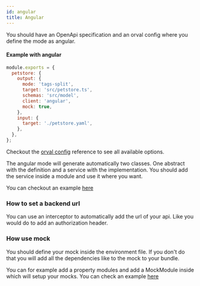 ```yaml
---
id: angular
title: Angular
---
```


You should have an OpenApi specification and an orval config where you define the mode as angular.

#### Example with angular

```js
module.exports = {
  petstore: {
    output: {
      mode: 'tags-split',
      target: 'src/petstore.ts',
      schemas: 'src/model',
      client: 'angular',
      mock: true,
    },
    input: {
      target: './petstore.yaml',
    },
  },
};
```

Checkout the [orval config](../reference/orval-config) reference to see all available options.

The angular mode will generate automatically two classes. One abstract with the definition and a service with the implementation. You should add the service inside a module and use it where you want.

You can checkout an example <a href="https://github.com/anymaniax/orval/tree/master/samples/angular-app" target="_blank">here</a>

### How to set a backend url

You can use an interceptor to automatically add the url of your api. Like you would do to add an authorization header.

### How use mock

You should define your mock inside the environment file. If you don't do that you will add all the dependencies like to the mock to your bundle.

You can for example add a property modules and add a MockModule inside which will setup your mocks. You can check an example <a href="https://github.com/anymaniax/orval/tree/master/samples/angular-app/src/api/mocks" target="_blank">here</a>
